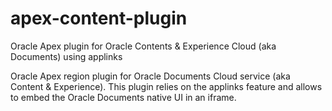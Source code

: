 # apex-content-plugin
Oracle Apex plugin for Oracle Contents &amp; Experience Cloud (aka Documents) using applinks

Oracle Apex region plugin for Oracle Documents Cloud service (aka Content & Experience). This plugin relies on the applinks feature and allows to embed the Oracle Documents native UI in an iframe.
